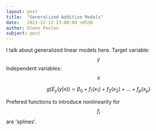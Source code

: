 ```yaml
---
layout: post
title:  "Generalized Additive Models"
date:   2021-12-12 23:00:00 +0530
author: Glenn Peulen
subject: post
---
```


I talk about generalized linear models here. 
Target variable: $$y$$
Independent variables: $$x$$

$$g(E_y (y|x)) = \beta_0 + f_1(x_1) + f_2(x_2) + ... + f_p(x_p)$$

Prefered functions to introduce nonlinearity for $$f_i$$ are 'splines'.


